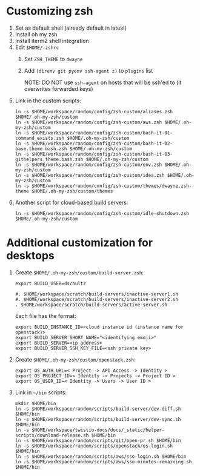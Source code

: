 # Customizing zsh
1. Set as default shell (already default in latest)
2. Install oh my zsh
3. Install iterm2 shell integration
4. Edit `$HOME/.zshrc`
   1. Set `ZSH_THEME` to `dwayne`
   2. Add `(direnv git pyenv ssh-agent z)` to `plugins` list

      NOTE: DO NOT use `ssh-agent` on hosts that will be ssh'ed to (it overwrites forwarded keys)
5. Link in the custom scripts:
    ```shell
    ln -s $HOME/workspace/random/config/zsh-custom/aliases.zsh $HOME/.oh-my-zsh/custom
    ln -s $HOME/workspace/random/config/zsh-custom/aws.zsh $HOME/.oh-my-zsh/custom
    ln -s $HOME/workspace/random/config/zsh-custom/bash-it-01-command_exists.zsh $HOME/.oh-my-zsh/custom
    ln -s $HOME/workspace/random/config/zsh-custom/bash-it-02-base.theme.bash.zsh $HOME/.oh-my-zsh/custom
    ln -s $HOME/workspace/random/config/zsh-custom/bash-it-03-githelpers.theme.bash.zsh $HOME/.oh-my-zsh/custom
    ln -s $HOME/workspace/random/config/zsh-custom/env.zsh $HOME/.oh-my-zsh/custom
    ln -s $HOME/workspace/random/config/zsh-custom/idea.zsh $HOME/.oh-my-zsh/custom
    ln -s $HOME/workspace/random/config/zsh-custom/themes/dwayne.zsh-theme $HOME/.oh-my-zsh/custom/themes
    ```
6. Another script for cloud-based build servers:
    ```shell
    ln -s $HOME/workspace/random/config/zsh-custom/idle-shutdown.zsh $HOME/.oh-my-zsh/custom
    ```

# Additional customization for desktops
1. Create `$HOME/.oh-my-zsh/custom/build-server.zsh`:
    ```shell
    export BUILD_USER=dschultz

    #. $HOME/workspace/scratch/build-servers/inactive-server1.sh
    #. $HOME/workspace/scratch/build-servers/inactive-server2.sh
    . $HOME/workspace/scratch/build-servers/active-server.sh
    ```
    Each file has the format:
    ```shell
    export BUILD_INSTANCE_ID=<cloud instance id (instance name for openstack)>
    export BUILD_SERVER_SHORT_NAME="<identifying emoji>"
    export BUILD_SERVER=<ip address>
    export BUILD_SERVER_SSH_KEY_FILE=<ssh private key>
    ```
2. Create `$HOME/.oh-my-zsh/custom/openstack.zsh`:
    ```shell
    export OS_AUTH_URL=< Project -> API Access -> Identity >
    export OS_PROJECT_ID=< Identity -> Projects -> Project ID >
    export OS_USER_ID=< Identity -> Users -> User ID >
    ```
3. Link in `~/bin` scripts:
    ```shell
    mkdir $HOME/bin
    ln -s $HOME/workspace/random/scripts/build-server/dev-diff.sh $HOME/bin
    ln -s $HOME/workspace/random/scripts/build-server/dev-sync.sh $HOME/bin
    ln -s $HOME/workspace/twistio-docs/docs/_static/helper-scripts/download-release.sh $HOME/bin
    ln -s $HOME/workspace/random/scripts/git/open-pr.sh $HOME/bin
    ln -s $HOME/workspace/random/scripts/openstack/os-login.sh $HOME/bin
    ln -s $HOME/workspace/random/scripts/aws/sso-login.sh $HOME/bin
    ln -s $HOME/workspace/random/scripts/aws/sso-minutes-remaining.sh $HOME/bin
    ```

